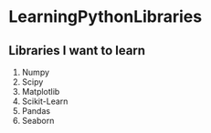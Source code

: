 # LearningPythonLibraries

<h2>Libraries I want to learn</h2>
<ol>
	<li>Numpy</li>
	<li>Scipy</li>
	<li>Matplotlib</li>
	<li>Scikit-Learn</li>
	<li>Pandas</li>
	<li>Seaborn</li>
</ol>